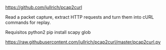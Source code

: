 https://github.com/jullrich/pcap2curl

Read a packet capture, extract HTTP requests and turn them into cURL commands for replay.

Requisitos
python2
pip install scapy glob

https://raw.githubusercontent.com/jullrich/pcap2curl/master/pcap2curl.py
